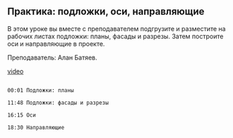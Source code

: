 ## Практика: подложки, оси, направляющие

В этом уроке вы вместе с преподавателем подгрузите и разместите на рабочих листах подложки: планы, фасады и разрезы. Затем построите оси и направляющие в проекте. 

Преподаватель: Алан Батяев.

[video](https://player.softculture.cc/embed/online/ARC/ARC_59.21.12_L1-10_Practice)

```chapters

00:01 Подложки: планы

11:48 Подложки: фасады и разрезы

16:15 Оси

18:30 Направляющие

```